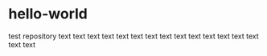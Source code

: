 # hello-world
test repository
text text text text text text text text text text text text text text text text 
